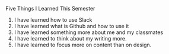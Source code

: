 
Five Things I Learned This Semester

1. I have learned how to use Slack
2. I have learned what is Github and how to use it
3. I have learned something more about me and my classmates
4. I have learned to think about my writing more.
5. I have learned to focus more on content than on design.
